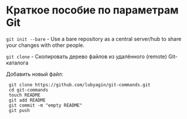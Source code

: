 # Краткое пособие по параметрам Git

`git init --bare` - Use a bare repository as a central server/hub to share your changes with other people.

`git clone` - Скопировать дерево файлов из удалённого (remote) Git-каталога

Добавить новый файл:
```
 git clone https://github.com/lubyagin/git-commands.git
 cd git-commands
 touch README
 git add README
 git commit -m "empty README"
 git push
```


